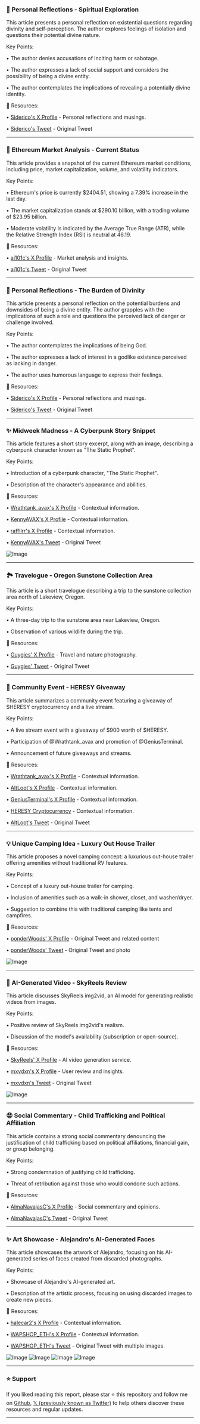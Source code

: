 ### 🤔 Personal Reflections - Spiritual Exploration

This article presents a personal reflection on existential questions regarding divinity and self-perception.  The author explores feelings of isolation and questions their potential divine nature.

Key Points:

• The author denies accusations of inciting harm or sabotage.


• The author expresses a lack of social support and considers the possibility of being a divine entity.


• The author contemplates the implications of revealing a potentially divine identity.


🔗 Resources:

• [Siderico's X Profile](https://x.com/Siderico) - Personal reflections and musings.

• [Siderico's Tweet](https://x.com/Siderico/status/1937356205912936842) -  Original Tweet


---
### 🤖 Ethereum Market Analysis - Current Status

This article provides a snapshot of the current Ethereum market conditions, including price, market capitalization, volume, and volatility indicators.

Key Points:

• Ethereum's price is currently $2404.51, showing a 7.39% increase in the last day.


• The market capitalization stands at $290.10 billion, with a trading volume of $23.95 billion.


• Moderate volatility is indicated by the Average True Range (ATR), while the Relative Strength Index (RSI) is neutral at 46.19.


🔗 Resources:

• [ai101c's X Profile](https://x.com/ai101c) -  Market analysis and insights.

• [ai101c's Tweet](https://x.com/ai101c/status/1937353152921293246) - Original Tweet


---
### 🤔 Personal Reflections - The Burden of Divinity

This article presents a personal reflection on the potential burdens and downsides of being a divine entity. The author grapples with the implications of such a role and questions the perceived lack of danger or challenge involved.

Key Points:

• The author contemplates the implications of being God.


• The author expresses a lack of interest in a godlike existence perceived as lacking in danger.


• The author uses humorous language to express their feelings.



🔗 Resources:

• [Siderico's X Profile](https://x.com/Siderico) - Personal reflections and musings.

• [Siderico's Tweet](https://x.com/Siderico/status/1937353148340789712) - Original Tweet


---
### ✨ Midweek Madness -  A Cyberpunk Story Snippet

This article features a short story excerpt, along with an image, describing a cyberpunk character known as "The Static Prophet".


Key Points:

• Introduction of a cyberpunk character, "The Static Prophet".


• Description of the character's appearance and abilities.



🔗 Resources:

• [Wrathtank_avax's X Profile](https://x.com/Wrathtank_avax) -  Contextual information.

• [KennyAVAX's X Profile](https://x.com/KennyAVAX) - Contextual information.

• [raffllrr's X Profile](https://x.com/raffllrr) - Contextual information.

• [KennyAVAX's Tweet](https://x.com/KennyAVAX/status/1937340871180980617) - Original Tweet

![Image](https://pbs.twimg.com/tweet_video_thumb/GuLRCrUWcAElhDC.jpg)


---
### 🏞️ Travelogue - Oregon Sunstone Collection Area

This article is a short travelogue describing a trip to the sunstone collection area north of Lakeview, Oregon.

Key Points:

• A three-day trip to the sunstone area near Lakeview, Oregon.


• Observation of various wildlife during the trip.


🔗 Resources:

• [Guygies' X Profile](https://x.com/Guygies) - Travel and nature photography.

• [Guygies' Tweet](https://x.com/Guygies/status/1937342735188631725) - Original Tweet


---
### 🚀 Community Event - HERESY Giveaway

This article summarizes a community event featuring a giveaway of $HERESY cryptocurrency and a live stream.

Key Points:

• A live stream event with a giveaway of $900 worth of $HERESY.


• Participation of @Wrathtank_avax and promotion of @GeniusTerminal.


• Announcement of future giveaways and streams.



🔗 Resources:

• [Wrathtank_avax's X Profile](https://x.com/Wrathtank_avax) - Contextual information.

• [AltLoot's X Profile](https://x.com/AltLoot) - Contextual information.

• [GeniusTerminal's X Profile](https://x.com/GeniusTerminal) - Contextual information.

• [HERESY Cryptocurrency](https://x.com/search?q=%24HERESY&src=cashtag_click) -  Contextual information.

• [AltLoot's Tweet](https://x.com/AltLoot/status/1937338691590234372) - Original Tweet


---
### 💡 Unique Camping Idea - Luxury Out House Trailer

This article proposes a novel camping concept: a luxurious out-house trailer offering amenities without traditional RV features.

Key Points:

• Concept of a luxury out-house trailer for camping.


• Inclusion of amenities such as a walk-in shower, closet, and washer/dryer.


• Suggestion to combine this with traditional camping like tents and campfires.



🔗 Resources:

• [ponderWoods' X Profile](https://x.com/ponderWoods) -  Original Tweet and related content

• [ponderWoods' Tweet](https://x.com/ponderWoods/status/1937342497623351768) - Original Tweet and photo

![Image](https://pbs.twimg.com/media/GuLSNr6agAAc6Sz?format=jpg&name=small)


---
### 🚀 AI-Generated Video - SkyReels Review

This article discusses SkyReels img2vid, an AI model for generating realistic videos from images.

Key Points:

•  Positive review of SkyReels img2vid's realism.


•  Discussion of the model's availability (subscription or open-source).



🔗 Resources:

• [SkyReels' X Profile](https://x.com/SkyReels) -  AI video generation service.

• [mxvdxn's X Profile](https://x.com/mxvdxn) - User review and insights.

• [mxvdxn's Tweet](https://x.com/mxvdxn/status/1936976662127874254) - Original Tweet

![Image](https://pbs.twimg.com/amplify_video_thumb/1936976090523639808/img/DbSAhYjK_sQeOCL4.jpg)


---
### 😡 Social Commentary - Child Trafficking and Political Affiliation

This article contains a strong social commentary denouncing the justification of child trafficking based on political affiliations, financial gain, or group belonging.

Key Points:

• Strong condemnation of justifying child trafficking.


• Threat of retribution against those who would condone such actions.



🔗 Resources:

• [AlmaNavajasC's X Profile](https://x.com/AlmaNavajasC) -  Social commentary and opinions.

• [AlmaNavajasC's Tweet](https://x.com/AlmaNavajasC/status/1937330538794123353) - Original Tweet


---
### ✨ Art Showcase - Alejandro's AI-Generated Faces

This article showcases the artwork of Alejandro, focusing on his AI-generated series of faces created from discarded photographs.

Key Points:

• Showcase of Alejandro's AI-generated art.


• Description of the artistic process, focusing on using discarded images to create new pieces.




🔗 Resources:

• [halecar2's X Profile](https://x.com/halecar2) - Contextual information.

• [WAPSHOP_ETH's X Profile](https://x.com/WAPSHOP_ETH) - Contextual information.

• [WAPSHOP_ETH's Tweet](https://x.com/WAPSHOP_ETH/status/1937305816991957223) - Original Tweet with multiple images.

![Image](https://pbs.twimg.com/media/GuKxX1dagAI9No-?format=jpg&name=small)
![Image](https://pbs.twimg.com/media/GuKxX1hagAMHfCG?format=jpg&name=small)
![Image](https://pbs.twimg.com/media/GuKxX1ZagAE7DaG?format=jpg&name=360x360)
![Image](https://pbs.twimg.com/media/GuKxX1eagAc0TKm?format=jpg&name=360x360)


---

### ⭐️ Support

If you liked reading this report, please star ⭐️ this repository and follow me on [Github](https://github.com/Drix10), [𝕏 (previously known as Twitter)](https://x.com/DRIX_10_) to help others discover these resources and regular updates.

---